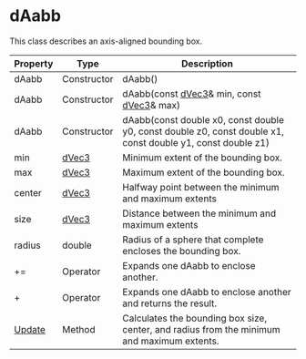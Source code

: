 # dAabb

This class describes an axis-aligned bounding box.

| Property | Type | Description |
| ----- | ----- | ----- |
| dAabb | Constructor | dAabb() |
| dAabb | Constructor | dAabb(const [dVec3](dVec3.md)& min, const [dVec3](dVec3.md)& max) |
| dAabb | Constructor | dAabb(const double x0, const double y0, const double z0, const double x1, const double y1, const double z1) |
| min | [dVec3](dVec3.md) | Minimum extent of the bounding box. |
| max | [dVec3](dVec3.md) | Maximum extent of the bounding box. |
| center | [dVec3](dVec3.md) | Halfway point between the minimum and maximum extents |
| size | [dVec3](dVec3.md) | Distance between the minimum and maximum extents |
| radius | double | Radius of a sphere that complete encloses the bounding box. |
| += | Operator | Expands one dAabb to enclose another. |
| + | Operator | Expands one dAabb to enclose another and returns the result. |
| [Update](dAabb_Update.md) | Method | Calculates the bounding box size, center, and radius from the minimum and maximum extents. |
